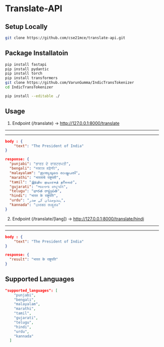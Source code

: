 # Translate-API

## Setup Locally

```bash
git clone https://github.com/cse21mce/translate-api.git
```

## Package Installatoin

```bash
pip install fastapi
pip install pydantic
pip install torch
pip install transformers
git clone https://github.com/VarunGumma/IndicTransTokenizer
cd IndicTransTokenizer

pip install --editable ./
```

## Usage

1. Endpoint (/translate) -> http://127.0.0.1:8000/translate

---

---

```json
body : {
    "text": "The President of India"
}

response: {
  "punjabi": "ਭਾਰਤ ਦੇ ਰਾਸ਼ਟਰਪਤੀ",
  "bengali": "ভারতের রাষ্ট্রপতি",
  "malayalam": "ഇന്ത്യയുടെ രാഷ്ട്രപതി",
  "marathi": "भारताचे राष्ट्रपती",
  "tamil": "இந்திய குடியரசுத் தலைவர்",
  "gujarati": "ભારતના રાષ્ટ્રપતિ",
  "telugu": "భారత రాష్ట్రపతి",
  "hindi": "भारत के राष्ट्रपति",
  "urdu": "ہندوستان کے صدر",
  "kannada": "ಭಾರತದ ರಾಷ್ಟ್ರಪತಿ"
}
```

2. Endpoint (/translate/[lang]) -> http://127.0.0.1:8000/translate/hindi

---

---

```json
body : {
    "text": "The President of India"
}

response: {
  "result": "भारत के राष्ट्रपति"
}
```

## Supported Languages

```json
"supported_languages": [
    "punjabi",
    "bengali",
    "malayalam",
    "marathi",
    "tamil",
    "gujarati",
    "telugu",
    "hindi",
    "urdu",
    "kannada"
  ]
```
